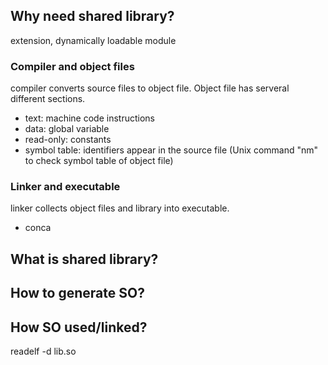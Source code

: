 ## Why need shared library?
  extension, dynamically loadable module

  ### Compiler and object files
  compiler converts source files to object file. Object file has serveral different sections.
  * text: machine code instructions
  * data: global variable
  * read-only: constants
  * symbol table: identifiers appear in the source file (Unix command "nm" to check symbol table of object file)
  
  ### Linker and executable
  linker collects object files and library into executable.
  * conca
  
## What is shared library?

## How to generate SO?

## How SO used/linked?

readelf -d lib.so
